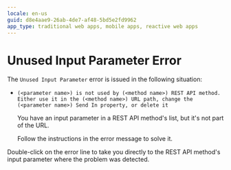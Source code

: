 ```yaml
---
locale: en-us
guid: d8e4aae9-26ab-4de7-af48-5bd5e2fd9962
app_type: traditional web apps, mobile apps, reactive web apps
---
```


# Unused Input Parameter Error

The `Unused Input Parameter` error is issued in the following situation:

* `(<parameter name>) is not used by (<method name>) REST API method. Either use it in the (<method name>) URL path, change the (<parameter name>) Send In property, or delete it`

    You have an input parameter in a REST API method's list, but it's not part of the URL.

    Follow the instructions in the error message to solve it.

Double-click on the error line to take you directly to the REST API method's input parameter where the problem was detected. 
